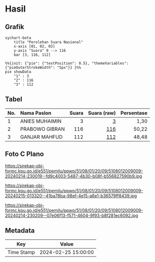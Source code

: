 # Hasil

## Grafik

```mermaid
xychart-beta
    title "Perolehan Suara Nasional"
    x-axis [01, 02, 03]
    y-axis "Suara" 0 --> 116
    bar [3, 116, 112]
```

```mermaid
%%{init: {"pie": {"textPosition": 0.5}, "themeVariables": {"pieOuterStrokeWidth": "5px"}} }%%
pie showData
    "1" : 3
    "2" : 116
    "3" : 112
```

## Tabel

| No. | Nama Paslon    | Suara | Suara (raw) | Persentase |
|:--- |:-------------- | -----:| -----------:| ----------:|
| 1   | ANIES MUHAIMIN | 3     | [3][p-1]    | 1,30       |
| 2   | PRABOWO GIBRAN | 116   | [116][p-2]  | 50,22      |
| 3   | GANJAR MAHFUD  | 112   | [112][p-3]  | 48,48      |


[p-1]: https://github.com/gigit-pemilu/pemilu-2024/blob/main/pilpres/hitung-suara/sub/51-bali/sub/08-buleleng/sub/01-gerokgak/sub/2009-gerokgak/sub/009-tps/sub/paslon-1.txt
[p-2]: https://github.com/gigit-pemilu/pemilu-2024/blob/main/pilpres/hitung-suara/sub/51-bali/sub/08-buleleng/sub/01-gerokgak/sub/2009-gerokgak/sub/009-tps/sub/paslon-2.txt
[p-3]: https://github.com/gigit-pemilu/pemilu-2024/blob/main/pilpres/hitung-suara/sub/51-bali/sub/08-buleleng/sub/01-gerokgak/sub/2009-gerokgak/sub/009-tps/sub/paslon-3.txt

## Foto C Plano

https://sirekap-obj-formc.kpu.go.id/e551/pemilu/ppwp/51/08/01/20/09/5108012009009-20240214-230019--fd9c4003-5487-4b30-b08f-b556827590b9.jpg

https://sirekap-obj-formc.kpu.go.id/e551/pemilu/ppwp/51/08/01/20/09/5108012009009-20240215-013320--41ba78ba-98ef-4e15-a6e1-b36579ff8439.jpg

https://sirekap-obj-formc.kpu.go.id/e551/pemilu/ppwp/51/08/01/20/09/5108012009009-20240214-230209--07e06f13-f571-4604-9f93-b8f281ec6092.jpg


## Metadata

| Key        | Value               |
| ---------- | ------------------- |
| Time Stamp | 2024-02-25 15:00:00 |



